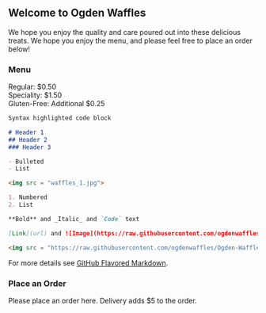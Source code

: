 ## Welcome to Ogden Waffles

We hope you enjoy the quality and care poured out into these delicious treats. We hope you enjoy the menu, and please feel free to place an order below!

### Menu

Regular: $0.50
<br>
Speciality: $1.50
<br>
Gluten-Free: Additional $0.25

```markdown
Syntax highlighted code block

# Header 1
## Header 2
### Header 3

- Bulleted
- List

<img src = "waffles_1.jpg">

1. Numbered
2. List

**Bold** and _Italic_ and `Code` text

[Link](url) and ![Image](https://raw.githubusercontent.com/ogdenwaffles/Ogden-Waffles/main/waffles_1.jpg)

<img src = "https://raw.githubusercontent.com/ogdenwaffles/Ogden-Waffles/main/waffles_1.jpg")
```

For more details see [GitHub Flavored Markdown](https://guides.github.com/features/mastering-markdown/).


### Place an Order

Please place an order here. Delivery adds $5 to the order. 
